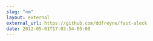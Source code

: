 ```yaml
---
slug: "nm"
layout: external
external_url: https://github.com/ddfreyne/fast-aleck
date: 2012-05-01T17:03:54-05:00
---
```

